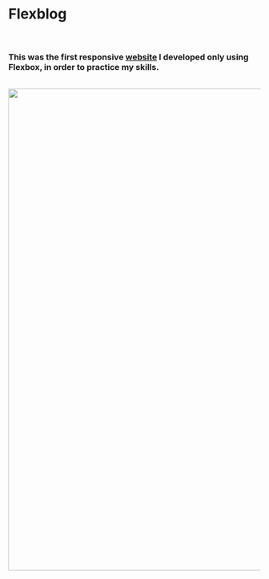 # Flexblog
<br />

### This was the first responsive [website](https://guarize.github.io/projetos/flexblog/) I developed only using Flexbox, in order to practice my skills.
<br />

<div align='left'>
  <img src='https://i.postimg.cc/vHTQX4P4/Screenshot-from-2021-08-24-10-18-58.png' width='960px'></img>
</div>